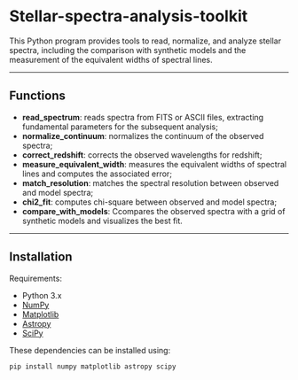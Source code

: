 # Stellar-spectra-analysis-toolkit

This Python program provides tools to read, normalize, and analyze stellar spectra, including the comparison with synthetic models and the measurement of the equivalent widths of spectral lines.

---

## Functions

* **read_spectrum**: reads spectra from FITS or ASCII files, extracting fundamental parameters for the subsequent analysis;
* **normalize_continuum**: normalizes the continuum of the observed spectra;
* **correct_redshift**: corrects the observed wavelengths for redshift;
* **measure_equivalent_width**: measures the equivalent widths of spectral lines and computes the associated error;
* **match_resolution**: matches the spectral resolution between observed and model spectra;
* **chi2_fit**: computes chi-square between observed and model spectra;
* **compare_with_models**: Ccompares the observed spectra with a grid of synthetic models and visualizes the best fit.

---

## Installation

Requirements:

- Python 3.x
- [NumPy](https://numpy.org/)
- [Matplotlib](https://matplotlib.org/)
- [Astropy](https://www.astropy.org/)
- [SciPy](https://scipy.org/)

These dependencies can be installed using:

```bash
pip install numpy matplotlib astropy scipy
